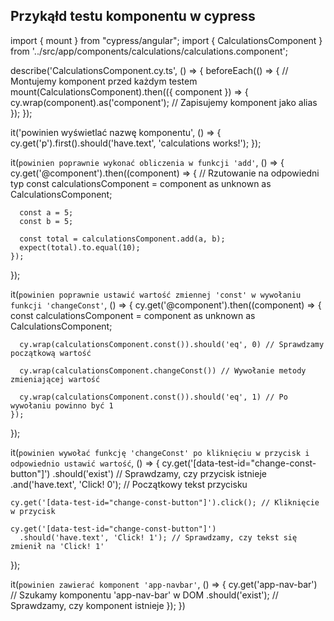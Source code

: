 ## Przykąłd testu komponentu w cypress

import { mount } from "cypress/angular";
import { CalculationsComponent } from '../src/app/components/calculations/calculations.component';

describe('CalculationsComponent.cy.ts', () => {
  beforeEach(() => {
    // Montujemy komponent przed każdym testem
    mount(CalculationsComponent).then(({ component }) => {
      cy.wrap(component).as('component'); // Zapisujemy komponent jako alias
    });
  });

  it('powinien wyświetlać nazwę komponentu', () => {
    cy.get('p').first().should('have.text', 'calculations works!');
  });

  it(`powinien poprawnie wykonać obliczenia w funkcji 'add'`, () => {
    cy.get('@component').then((component) => {
      // Rzutowanie na odpowiedni typ
      const calculationsComponent = component as unknown as CalculationsComponent;

      const a = 5;
      const b = 5;

      const total = calculationsComponent.add(a, b);
      expect(total).to.equal(10);
    });
  });

  it(`powinien poprawnie ustawić wartość zmiennej 'const' w wywołaniu funkcji 'changeConst'`, () => {
    cy.get('@component').then((component) => {
      const calculationsComponent = component as unknown as CalculationsComponent;

      cy.wrap(calculationsComponent.const()).should('eq', 0) // Sprawdzamy początkową wartość

      cy.wrap(calculationsComponent.changeConst()) // Wywołanie metody zmieniającej wartość

      cy.wrap(calculationsComponent.const()).should('eq', 1) // Po wywołaniu powinno być 1
    });
  });

  it(`powinien wywołać funkcję 'changeConst' po kliknięciu w przycisk i odpowiednio ustawić wartość`, () => {
    cy.get('[data-test-id="change-const-button"]')
      .should('exist') // Sprawdzamy, czy przycisk istnieje
      .and('have.text', 'Click! 0'); // Początkowy tekst przycisku
    
    cy.get('[data-test-id="change-const-button"]').click(); // Kliknięcie w przycisk
    
    cy.get('[data-test-id="change-const-button"]')
      .should('have.text', 'Click! 1'); // Sprawdzamy, czy tekst się zmienił na 'Click! 1'
  });

  it(`powinien zawierać komponent 'app-navbar'`, () => {
    cy.get('app-nav-bar') // Szukamy komponentu 'app-nav-bar' w DOM
      .should('exist'); // Sprawdzamy, czy komponent istnieje
  });
})